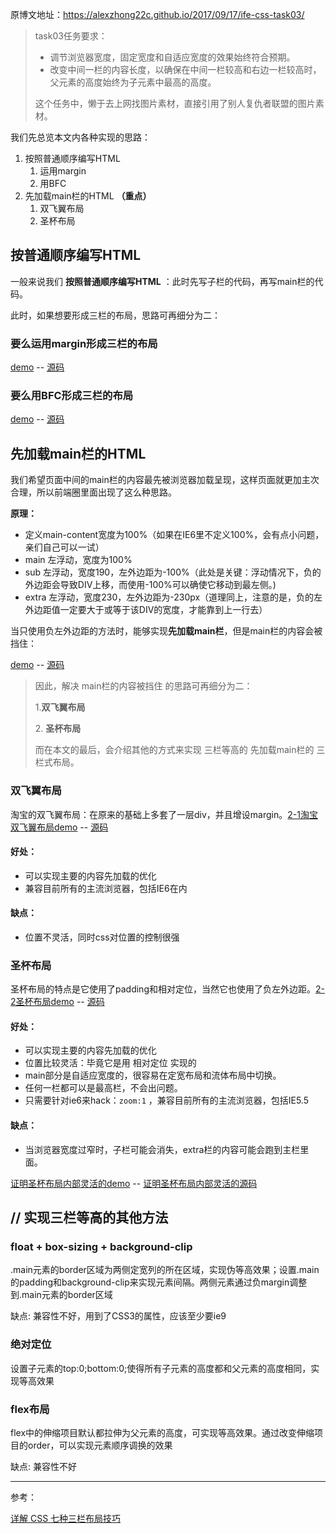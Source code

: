 原博文地址：https://alexzhong22c.github.io/2017/09/17/ife-css-task03/

> task03任务要求：
>
> - 调节浏览器宽度，固定宽度和自适应宽度的效果始终符合预期。
> - 改变中间一栏的内容长度，以确保在中间一栏较高和右边一栏较高时，父元素的高度始终为子元素中最高的高度。
>
> 这个任务中，懒于去上网找图片素材，直接引用了别人复仇者联盟的图片素材。

我们先总览本文内各种实现的思路：

1. 按照普通顺序编写HTML
   1. 运用margin
   2. 用BFC
2. 先加载main栏的HTML **（重点）**
   1. 双飞翼布局
   2. 圣杯布局

## 按普通顺序编写HTML

一般来说我们 **按照普通顺序编写HTML** ：此时先写子栏的代码，再写main栏的代码。

此时，如果想要形成三栏的布局，思路可再细分为二：

### 要么运用margin形成三栏的布局

[demo](https://alexzhong22c.github.io/IFE-CSS-learning/task03%E4%B8%89%E6%A0%8F%E5%B8%83%E5%B1%80/%E6%8C%89%E6%99%AE%E9%80%9A%E9%A1%BA%E5%BA%8F%E7%BC%96%E5%86%99/1%E6%99%AE%E9%80%9A%E6%96%B9%E6%B3%95-%E7%94%A8margin%E5%88%86%E5%BC%80.html) --  [源码](https://github.com/AlexZhong22c/IFE-CSS-learning/blob/master/task03%E4%B8%89%E6%A0%8F%E5%B8%83%E5%B1%80/%E6%8C%89%E6%99%AE%E9%80%9A%E9%A1%BA%E5%BA%8F%E7%BC%96%E5%86%99/1%E6%99%AE%E9%80%9A%E6%96%B9%E6%B3%95-%E7%94%A8margin%E5%88%86%E5%BC%80.html)

### 要么用BFC形成三栏的布局

[demo](https://alexzhong22c.github.io/IFE-CSS-learning/task03%E4%B8%89%E6%A0%8F%E5%B8%83%E5%B1%80/%E6%8C%89%E6%99%AE%E9%80%9A%E9%A1%BA%E5%BA%8F%E7%BC%96%E5%86%99/2%E4%BD%BF%E7%94%A8BFC%E6%96%B9%E6%B3%95.html) --  [源码](https://github.com/AlexZhong22c/IFE-CSS-learning/blob/master/task03%E4%B8%89%E6%A0%8F%E5%B8%83%E5%B1%80/%E6%8C%89%E6%99%AE%E9%80%9A%E9%A1%BA%E5%BA%8F%E7%BC%96%E5%86%99/2%E4%BD%BF%E7%94%A8BFC%E6%96%B9%E6%B3%95.html)

## 先加载main栏的HTML

我们希望页面中间的main栏的内容最先被浏览器加载呈现，这样页面就更加主次合理，所以前端圈里面出现了这么种思路。

**原理：**

- 定义main-content宽度为100%（如果在IE6里不定义100%，会有点小问题，亲们自己可以一试）
- main 左浮动，宽度为100%
- sub 左浮动，宽度190，左外边距为-100%（此处是关键：浮动情况下，负的外边距会导致DIV上移，而使用-100%可以确使它移动到最左侧。)
- extra 左浮动，宽度230，左外边距为-230px（道理同上，注意的是，负的左外边距值一定要大于或等于该DIV的宽度，才能靠到上一行去）

当只使用负左外边距的方法时，能够实现**先加载main栏**，但是main栏的内容会被挡住：

[demo](https://alexzhong22c.github.io/IFE-CSS-learning/task03%E4%B8%89%E6%A0%8F%E5%B8%83%E5%B1%80/%E5%85%88%E5%8A%A0%E8%BD%BDmain%E6%A0%8F/1main%E7%9A%84%E5%86%85%E5%AE%B9%E8%A2%AB%E6%8C%A1%E4%BD%8F.html) --  [源码](https://github.com/AlexZhong22c/IFE-CSS-learning/blob/master/task03%E4%B8%89%E6%A0%8F%E5%B8%83%E5%B1%80/%E5%85%88%E5%8A%A0%E8%BD%BDmain%E6%A0%8F/1main%E7%9A%84%E5%86%85%E5%AE%B9%E8%A2%AB%E6%8C%A1%E4%BD%8F.html)

> 因此，解决 main栏的内容被挡住 的思路可再细分为二：
>
> 1.**双飞翼布局**
>
> 2\. **圣杯布局**
>
> 而在本文的最后，会介绍其他的方式来实现 三栏等高的 先加载main栏的 三栏式布局。

### 双飞翼布局

淘宝的双飞翼布局：在原来的基础上多套了一层div，并且增设margin。[2-1淘宝双飞翼布局demo](https://alexzhong22c.github.io/IFE-CSS-learning/task03%E4%B8%89%E6%A0%8F%E5%B8%83%E5%B1%80/%E5%85%88%E5%8A%A0%E8%BD%BDmain%E6%A0%8F/2-1%E5%8F%8C%E9%A3%9E%E7%BF%BC%E5%B8%83%E5%B1%80.html) --  [源码](https://github.com/AlexZhong22c/IFE-CSS-learning/blob/master/task03%E4%B8%89%E6%A0%8F%E5%B8%83%E5%B1%80/%E5%85%88%E5%8A%A0%E8%BD%BDmain%E6%A0%8F/2-1%E5%8F%8C%E9%A3%9E%E7%BF%BC%E5%B8%83%E5%B1%80.html)

#### 好处：

- 可以实现主要的内容先加载的优化
- 兼容目前所有的主流浏览器，包括IE6在内

#### 缺点：

- 位置不灵活，同时css对位置的控制很强

### 圣杯布局

圣杯布局的特点是它使用了padding和相对定位，当然它也使用了负左外边距。[2-2圣杯布局demo](https://alexzhong22c.github.io/IFE-CSS-learning/task03三栏布局/先加载main栏/2-2圣杯布局.html) --  [源码](https://github.com/AlexZhong22c/IFE-CSS-learning/blob/master/task03%E4%B8%89%E6%A0%8F%E5%B8%83%E5%B1%80/%E5%85%88%E5%8A%A0%E8%BD%BDmain%E6%A0%8F/2-2%E5%9C%A3%E6%9D%AF%E5%B8%83%E5%B1%80.html)

#### 好处：

- 可以实现主要的内容先加载的优化
- 位置比较灵活：毕竟它是用 相对定位 实现的
- main部分是自适应宽度的，很容易在定宽布局和流体布局中切换。
- 任何一栏都可以是最高栏，不会出问题。
- 只需要针对ie6来hack：`zoom:1` ，兼容目前所有的主流浏览器，包括IE5.5

#### 缺点：

- 当浏览器宽度过窄时，子栏可能会消失，extra栏的内容可能会跑到主栏里面。

[证明圣杯布局内部灵活的demo](https://alexzhong22c.github.io/IFE-CSS-learning/task03%E4%B8%89%E6%A0%8F%E5%B8%83%E5%B1%80/%E5%85%88%E5%8A%A0%E8%BD%BDmain%E6%A0%8F/2-2-X%E8%AF%81%E6%98%8E%E5%9C%A3%E6%9D%AF%E5%B8%83%E5%B1%80%E5%86%85%E9%83%A8%E7%81%B5%E6%B4%BB.html) -- [证明圣杯布局内部灵活的源码](https://github.com/AlexZhong22c/IFE-CSS-learning/blob/master/task03%E4%B8%89%E6%A0%8F%E5%B8%83%E5%B1%80/%E5%85%88%E5%8A%A0%E8%BD%BDmain%E6%A0%8F/2-2-X%E8%AF%81%E6%98%8E%E5%9C%A3%E6%9D%AF%E5%B8%83%E5%B1%80%E5%86%85%E9%83%A8%E7%81%B5%E6%B4%BB.html)

## // 实现三栏等高的其他方法

### float + box-sizing + background-clip

.main元素的border区域为两侧定宽列的所在区域，实现伪等高效果；设置.main的padding和background-clip来实现元素间隔。两侧元素通过负margin调整到.main元素的border区域

缺点: 兼容性不好，用到了CSS3的属性，应该至少要ie9

### 绝对定位

设置子元素的top:0;bottom:0;使得所有子元素的高度都和父元素的高度相同，实现等高效果

### flex布局

flex中的伸缩项目默认都拉伸为父元素的高度，可实现等高效果。通过改变伸缩项目的order，可以实现元素顺序调换的效果

缺点: 兼容性不好

------

参考： 

[详解 CSS 七种三栏布局技巧](https://zhuanlan.zhihu.com/p/25070186?refer=learncoding)